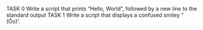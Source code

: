 TASK 0  Write a script that prints “Hello, World”, followed by a new line to the standard output
TASK 1 Write a script that displays a confused smiley "(Ôo)'.
